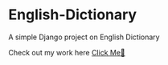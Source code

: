 # English-Dictionary
A simple Django project on English Dictionary
<p>Check out my work here <a href="https://engdictionary.onrender.com"> Click Me🔗</a></p>
